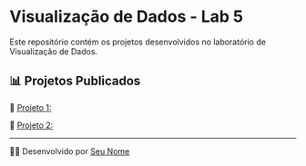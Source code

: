 # Visualização de Dados - Lab 5

Este repositório contém os projetos desenvolvidos no laboratório de Visualização de Dados.

## 📊 Projetos Publicados  
 
📌 [Projeto 1:](https://amandacls.github.io/visualizacao-de-dados_lab5/projeto2.html) 

📌 [Projeto 2:](https://amandacls.github.io/visualizacao-de-dados_lab5/projeto2.html)

---

👨‍💻 Desenvolvido por [Seu Nome](https://github.com/amandacls)  
